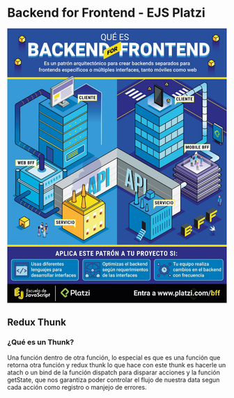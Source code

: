 # Backend for Frontend - EJS Platzi

![BFF](./md/bff.jpg)

## Redux Thunk
### ¿Qué es un Thunk?
Una función dentro de otra función, lo especial es que es una función que retorna otra función y redux thunk lo que hace con este thunk es hacerle un atach o un bind de la función dispatch para disparar acciones y la función getState, que nos garantiza poder controlar el flujo de nuestra data segun cada acción como registro o manjejo de errores.